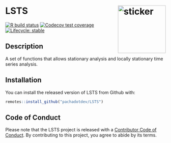 # LSTS <img src="https://pacha.dev/LSTS/hexicon.svg" width=150 align="right" alt="sticker"/>

<!-- badges: start -->
[![R build status](https://github.com/pachamaltese/LSTS/workflows/R-CMD-check/badge.svg)](https://github.com/pachamaltese/LSTS/actions?workflow=R-CMD-check)
[![Codecov test coverage](https://codecov.io/gh/pachamaltese/LSTS/branch/master/graph/badge.svg)](https://codecov.io/gh/pachamaltese/LSTS?branch=master)
[![Lifecycle: stable](https://img.shields.io/badge/lifecycle-stable-brightgreen.svg)](https://lifecycle.r-lib.org/articles/stages.html#stable)
<!-- badges: end -->

## Description

A set of functions that allows stationary analysis and locally stationary time series analysis.

## Installation

You can install the released version of LSTS from Github with:

``` r
remotes::install_github("pachadotdev/LSTS")
```

## Code of Conduct
  
Please note that the LSTS project is released with a [Contributor Code of Conduct](https://contributor-covenant.org/version/2/0/CODE_OF_CONDUCT.html). By contributing to this project, you agree to abide by its terms.

